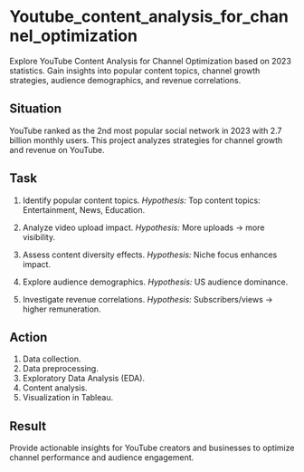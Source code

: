 # Youtube_content_analysis_for_channel_optimization

Explore YouTube Content Analysis for Channel Optimization based on 2023 statistics. Gain insights into popular content topics, channel growth strategies, audience demographics, and revenue correlations.


## Situation
YouTube ranked as the 2nd most popular social network in 2023 with 2.7 billion monthly users. This project analyzes strategies for channel growth and revenue on YouTube.

## Task
1. Identify popular content topics. 
_Hypothesis:_ Top content topics: Entertainment, News, Education.

2. Analyze video upload impact.
_Hypothesis:_ More uploads -> more visibility.

3. Assess content diversity effects.
_Hypothesis:_ Niche focus enhances impact.

4. Explore audience demographics.
_Hypothesis:_ US audience dominance.

5. Investigate revenue correlations.
_Hypothesis:_ Subscribers/views -> higher remuneration.

## Action
1. Data collection.
2. Data preprocessing.
3. Exploratory Data Analysis (EDA).
4. Content analysis.
5. Visualization in Tableau.

## Result
Provide actionable insights for YouTube creators and businesses to optimize channel performance and audience engagement.
